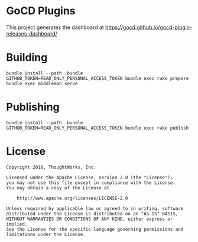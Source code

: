 # GoCD Plugins

This project generates the dashboard at https://gocd.github.io/gocd-plugin-releases-dashboard/

# Building

```
bundle install --path .bundle
GITHUB_TOKEN=READ_ONLY_PERSONAL_ACCESS_TOKEN bundle exec rake prepare
bundle exec middleman serve
```

# Publishing

```
bundle install --path .bundle
GITHUB_TOKEN=READ_ONLY_PERSONAL_ACCESS_TOKEN bundle exec rake publish
```

# License

```plain
Copyright 2018, ThoughtWorks, Inc.

Licensed under the Apache License, Version 2.0 (the "License");
you may not use this file except in compliance with the License.
You may obtain a copy of the License at

    http://www.apache.org/licenses/LICENSE-2.0

Unless required by applicable law or agreed to in writing, software
distributed under the License is distributed on an "AS IS" BASIS,
WITHOUT WARRANTIES OR CONDITIONS OF ANY KIND, either express or implied.
See the License for the specific language governing permissions and
limitations under the License.
```
